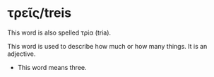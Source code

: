 # τρεῖς/treis 
This word is also spelled τρία (tria).

This word is used to describe how much or how many things. It is an adjective.

* This word means three.
